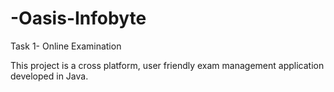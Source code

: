 # -Oasis-Infobyte
Task 1- Online Examination 

This project is a cross platform, user friendly exam management application developed in Java. 
